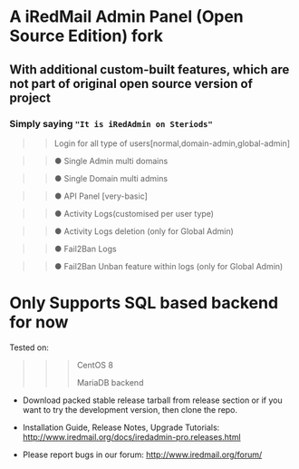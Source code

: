 # A iRedMail Admin Panel (Open Source Edition) fork

## With additional custom-built features, which are not part of original open source version of project 
### Simply saying `"It is iRedAdmin on Steriods"`
>> Login for all type of users[normal,domain-admin,global-admin]

>> ● Single Admin multi domains

>> ● Single Domain multi admins

>> ● API Panel [very-basic]

>> ● Activity Logs(customised per user type)

>> ● Activity Logs deletion (only for Global Admin)

>> ● Fail2Ban Logs

>> ● Fail2Ban Unban feature within logs (only for Global Admin)

# Only Supports SQL based backend for now
Tested on: 
> > > CentOS 8
> > > 
> > > MariaDB backend

* Download packed stable release tarball from release section or if you want to try the development version, then clone the repo.

* Installation Guide, Release Notes, Upgrade Tutorials:
  http://www.iredmail.org/docs/iredadmin-pro.releases.html

* Please report bugs in our forum:
  http://www.iredmail.org/forum/
